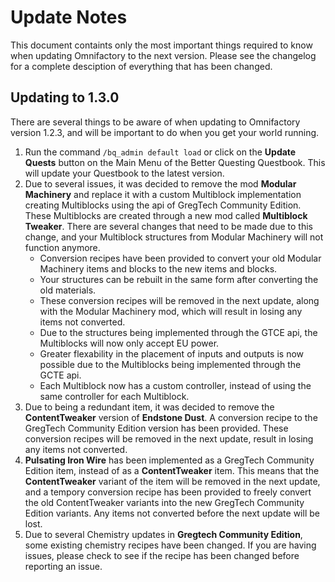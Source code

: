 # Update Notes

This document containts only the most important things required to know when updating Omnifactory to the next version. Please see the changelog for a complete desciption of everything that has been changed.

## Updating to 1.3.0

There are several things to be aware of when updating to Omnifactory version 1.2.3, and will be important to do when you get your world running.

1. Run the command `/bq_admin default load` or click on the **Update Quests** button on the Main Menu of the Better Questing Questbook. This will update your Questbook to the latest version.
2. Due to several issues, it was decided to remove the mod **Modular Machinery** and replace it with a custom Multiblock implementation creating Multiblocks using the api of GregTech Community Edition. These Multiblocks are created through a new mod called **Multiblock Tweaker**. There are several changes that need to be made due to this change, and your Multiblock structures from Modular Machinery will not function anymore.
    - Conversion recipes have been provided to convert your old Modular Machinery items and blocks to the new items and blocks.
    - Your structures can be rebuilt in the same form after converting the old materials.
    - These conversion recipes will be removed in the next update, along with the Modular Machinery mod, which will result in losing any items not converted.
    - Due to the structures being implemented through the GTCE api, the Multiblocks will now only accept EU power.
    - Greater flexability in the placement of inputs and outputs is now possible due to the Multiblocks being implemented through the GCTE api.
    - Each Multiblock now has a custom controller, instead of using the same controller for each Multiblock.
3. Due to being a redundant item, it was decided to remove the **ContentTweaker** version of **Endstone Dust**. A conversion recipe to the GregTech Community Edition version has been provided. These conversion recipes will be removed in the next update, result in losing any items not converted.
4. **Pulsating Iron Wire** has been implemented as a GregTech Community Edition item, instead of as a **ContentTweaker** item. This means that the **ContentTweaker** variant of the item will be removed in the next update, and a tempory conversion recipe has been provided to freely convert the old ContentTweaker variants into the new GregTech Community Edition variants. Any items not converted before the next update will be lost.
5. Due to several Chemistry updates in **Gregtech Community Edition**, some existing chemistry recipes have been changed. If you are having issues, please check to see if the recipe has been changed before reporting an issue.